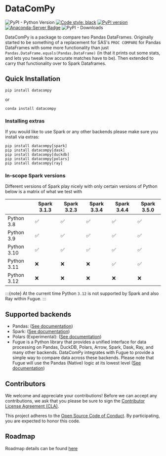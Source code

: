 # DataComPy

![PyPI - Python Version](https://img.shields.io/pypi/pyversions/datacompy)
[![Code style: black](https://img.shields.io/badge/code%20style-black-000000.svg)](https://github.com/ambv/black)
[![PyPI version](https://badge.fury.io/py/datacompy.svg)](https://badge.fury.io/py/datacompy)
[![Anaconda-Server Badge](https://anaconda.org/conda-forge/datacompy/badges/version.svg)](https://anaconda.org/conda-forge/datacompy)
![PyPI - Downloads](https://img.shields.io/pypi/dm/datacompy)


DataComPy is a package to compare two Pandas DataFrames. Originally started to
be something of a replacement for SAS's ``PROC COMPARE`` for Pandas DataFrames
with some more functionality than just ``Pandas.DataFrame.equals(Pandas.DataFrame)``
(in that it prints out some stats, and lets you tweak how accurate matches have to be).
Then extended to carry that functionality over to Spark Dataframes.

## Quick Installation

```shell
pip install datacompy
```

or 

```shell
conda install datacompy
```

### Installing extras

If you would like to use Spark or any other backends please make sure you install via extras:

```shell
pip install datacompy[spark]
pip install datacompy[dask]
pip install datacompy[duckdb]
pip install datacompy[polars]
pip install datacompy[ray]

```

### In-scope Spark versions
Different versions of Spark play nicely with only certain versions of Python below is a matrix of what we test with

|             | Spark 3.1.3  | Spark 3.2.3 | Spark 3.3.4 | Spark 3.4.4 | Spark 3.5.0 |
|-------------|--------------|-------------|-------------|-------------|-------------|
| Python 3.8  | ✅           | ✅           | ✅           | ✅          | ✅          |
| Python 3.9  | ✅           | ✅           | ✅           | ✅          | ✅          |
| Python 3.10 | ✅           | ✅           | ✅           | ✅          | ✅          |
| Python 3.11 | ❌           | ❌           | ❌           | ✅          | ✅          |
| Python 3.12 | ❌           | ❌           | ❌           | ❌          | ❌          |


:::{note}
At the current time Python ``3.12`` is not supported by Spark and also Ray within Fugue.
:::

## Supported backends

- Pandas: ([See documentation](https://capitalone.github.io/datacompy/pandas_usage.html))
- Spark: ([See documentation](https://capitalone.github.io/datacompy/spark_usage.html))
- Polars (Experimental): ([See documentation](https://capitalone.github.io/datacompy/polars_usage.html))
- Fugue is a Python library that provides a unified interface for data processing on Pandas, DuckDB, Polars, Arrow, 
  Spark, Dask, Ray, and many other backends. DataComPy integrates with Fugue to provide a simple way to compare data 
  across these backends. Please note that Fugue will use the Pandas (Native) logic at its lowest level 
  ([See documentation](https://capitalone.github.io/datacompy/fugue_usage.html))

## Contributors

We welcome and appreciate your contributions! Before we can accept any contributions, we ask that you please be sure to
sign the [Contributor License Agreement (CLA)](https://cla-assistant.io/capitalone/datacompy).

This project adheres to the [Open Source Code of Conduct](https://developer.capitalone.com/resources/code-of-conduct/).
By participating, you are expected to honor this code.


## Roadmap

Roadmap details can be found [here](https://github.com/capitalone/datacompy/blob/develop/ROADMAP.rst)
